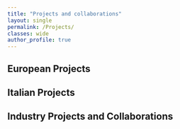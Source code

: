 ```yaml
---
title: "Projects and collaborations"
layout: single
permalink: /Projects/
classes: wide
author_profile: true
---
```


## European Projects

## Italian Projects

## Industry Projects and Collaborations

